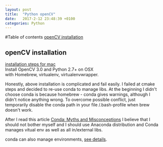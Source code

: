 ```yaml
---
layout: post
title:  "Python openCV"
date:   2017-2-12 23:48:39 +0100
categories: Python
---
```



#Table of contents
[openCV installation](#installation)  


## openCV installation<a name="installation"></a>
[installation steps for mac](http://www.pyimagesearch.com/2015/06/15/install-opencv-3-0-and-python-2-7-on-osx/)  
Install OpenCV 3.0 and Python 2.7+ on OSX  
with Homebrew, virtualenv, virtualenvwrapper.  

Honestly, above installation is complicated and fail easily. I failed at cmake steps and decided to re-use conda to manage libs. At the beginning I didn't choose conda is because homebrew - conda gives warnings, although I didn't notice anything wrong. To overcome possible conflict, just temporarily disable the conda path in your file /.bash-profile when brew doesn't work.  

After I read this article [Conda: Myths and Misconceptions](https://jakevdp.github.io/blog/2016/08/25/conda-myths-and-misconceptions/) I believe that I should not bother myself and I should use Anaconda distribution and Conda manages vitual env as well as all in/external libs.  

conda can also manage environments, [see details](https://conda.io/docs/using/envs.html).
 
